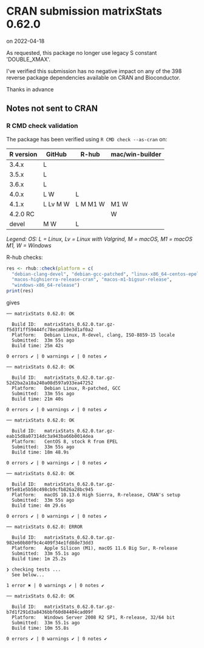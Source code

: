 # CRAN submission matrixStats 0.62.0

on 2022-04-18

As requested, this package no longer use legacy S constant 'DOUBLE_XMAX'.

I've verified this submission has no negative impact on any of the 398 reverse package dependencies available on CRAN and Bioconductor.

Thanks in advance


## Notes not sent to CRAN

### R CMD check validation

The package has been verified using `R CMD check --as-cran` on:

| R version | GitHub    | R-hub    | mac/win-builder |
| --------- | --------- | -------- | --------------- |
| 3.4.x     | L         |          |                 |
| 3.5.x     | L         |          |                 |
| 3.6.x     | L         |          |                 |
| 4.0.x     | L      W  | L        |                 |
| 4.1.x     | L Lv M W  | L M M1 W | M1 W            |
| 4.2.0 RC  |           |          |    W            |
| devel     |      M W  | L        |                 |

*Legend: OS: L = Linux, Lv = Linux with Valgrind,
             M = macOS, M1 = macOS M1, W = Windows*


R-hub checks:

```r
res <- rhub::check(platform = c(
  "debian-clang-devel", "debian-gcc-patched", "linux-x86_64-centos-epel",
  "macos-highsierra-release-cran", "macos-m1-bigsur-release",
  "windows-x86_64-release")
print(res)
```

gives

```
── matrixStats 0.62.0: OK

  Build ID:   matrixStats_0.62.0.tar.gz-f5d3f1ff59444fc78eca030e3d1af0a2
  Platform:   Debian Linux, R-devel, clang, ISO-8859-15 locale
  Submitted:  33m 55s ago
  Build time: 25m 42s

0 errors ✔ | 0 warnings ✔ | 0 notes ✔

── matrixStats 0.62.0: OK

  Build ID:   matrixStats_0.62.0.tar.gz-52d2ba2a18a240a08d597a933ea47252
  Platform:   Debian Linux, R-patched, GCC
  Submitted:  33m 55s ago
  Build time: 21m 40s

0 errors ✔ | 0 warnings ✔ | 0 notes ✔

── matrixStats 0.62.0: OK

  Build ID:   matrixStats_0.62.0.tar.gz-eab15d8a07314dc3a943ba66b0014dea
  Platform:   CentOS 8, stock R from EPEL
  Submitted:  33m 55s ago
  Build time: 18m 48.9s

0 errors ✔ | 0 warnings ✔ | 0 notes ✔

── matrixStats 0.62.0: OK

  Build ID:   matrixStats_0.62.0.tar.gz-9f5e81e5b58c498cb9cfb826a28bc945
  Platform:   macOS 10.13.6 High Sierra, R-release, CRAN's setup
  Submitted:  33m 55s ago
  Build time: 4m 29.6s

0 errors ✔ | 0 warnings ✔ | 0 notes ✔

── matrixStats 0.62.0: ERROR

  Build ID:   matrixStats_0.62.0.tar.gz-982e60b80f9c4c409f34e1fd8de73dd3
  Platform:   Apple Silicon (M1), macOS 11.6 Big Sur, R-release
  Submitted:  33m 55.1s ago
  Build time: 1m 25.2s

❯ checking tests ...
  See below...

1 error ✖ | 0 warnings ✔ | 0 notes ✔

── matrixStats 0.62.0: OK

  Build ID:   matrixStats_0.62.0.tar.gz-b7d1f291d3a8436bbf60d84404cad09f
  Platform:   Windows Server 2008 R2 SP1, R-release, 32/64 bit
  Submitted:  33m 55.1s ago
  Build time: 10m 55.8s

0 errors ✔ | 0 warnings ✔ | 0 notes ✔
```
